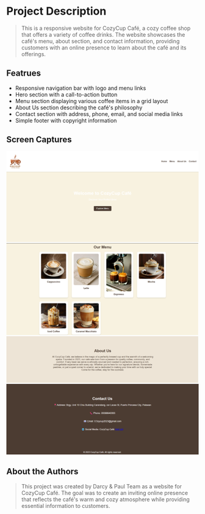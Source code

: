 # Project Description
> This is a responsive website for CozyCup Café, a cozy coffee shop that offers a variety of coffee drinks. The website showcases the café's menu, about section, and contact information, providing customers with an online presence to learn about the café and its offerings.

## Featrues
- Responsive navigation bar with logo and menu links
- Hero section with a call-to-action button
- Menu section displaying various coffee items in a grid layout
- About Us section describing the café's philosophy
- Contact section with address, phone, email, and social media links
- Simple footer with copyright information

## Screen Captures
![WebsiteProjectPicture1](img/WebsiteProjectPicture1.png)
![WebsiteProjectPicture2](img/WebsiteProjectPicrture2.png)
![WebsiteProjectPicture3](img/WebsiteProjectPicrture3.png)
![WebsiteProjectPicture4](img/WebsiteProjectPicrture4.png)

## About the Authors
> This project was created by Darcy & Paul Team as a website for CozyCup Café. The goal was to create an inviting online presence that reflects the café's warm and cozy atmosphere while providing essential information to customers.
